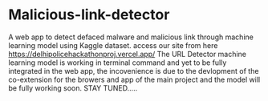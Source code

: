 # Malicious-link-detector
A web app to detect defaced malware and malicious link through machine learning model using Kaggle dataset.
access our site from here https://delhipolicehackathonproj.vercel.app/
The URL Detector machine learning model is working in terminal command and yet to be fully integrated in the web app, the incovenience is due to the devlopment of the co-extension for the browers and app of the main project and the model will be fully working soon. STAY TUNED..... 
